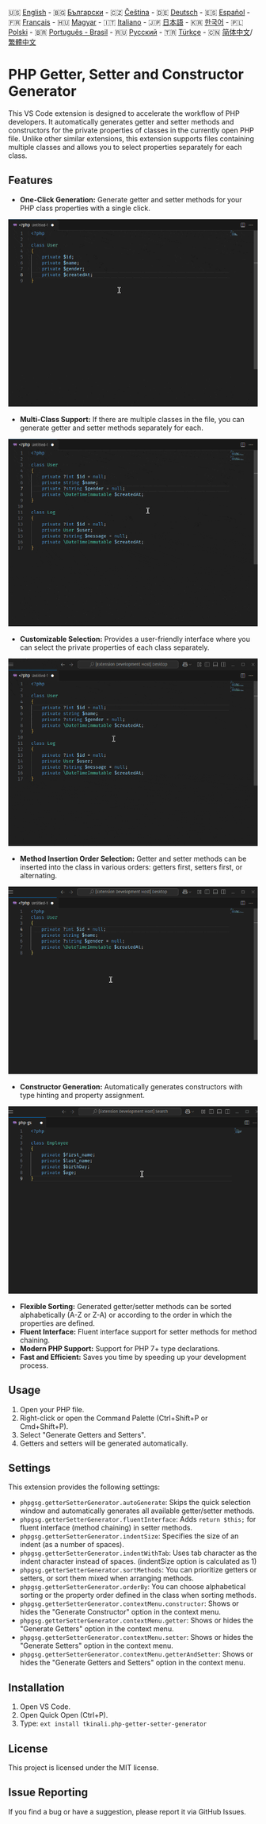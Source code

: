 🇺🇸 [English](./README.md) - 🇧🇬 [Български](./README_BG.md) - 🇨🇿 [Čeština](./README_CS.md) - 🇩🇪 [Deutsch](./README_DE.md) - 🇪🇸 [Español](./README_ES.md) - 🇫🇷 [Français](./README_FR.md) - 🇭🇺 [Magyar](./README_HU.md) - 🇮🇹 [Italiano](./README_IT.md) - 🇯🇵 [日本語](./README_JA.md) - 🇰🇷 [한국어](./README_KO.md) - 🇵🇱 [Polski](./README_PL.md) - 🇧🇷 [Português - Brasil](./README_PT-BR.md) - 🇷🇺 [Русский](./README_RU.md) - 🇹🇷 [Türkçe](./README_TR.md) - 🇨🇳 [简体中文](./README_ZH-CN.md)/[繁體中文](./README_ZH-TW.md)

# PHP Getter, Setter and Constructor Generator

This VS Code extension is designed to accelerate the workflow of PHP developers. It automatically generates getter and setter methods and constructors for the private properties of classes in the currently open PHP file. Unlike other similar extensions, this extension supports files containing multiple classes and allows you to select properties separately for each class.

## Features

- **One-Click Generation:** Generate getter and setter methods for your PHP class properties with a single click.

![One-Click Generation](images/one-click.gif "One-Click Generation")

- **Multi-Class Support:** If there are multiple classes in the file, you can generate getter and setter methods separately for each.

![Multi-Class Support](images/multi-class.gif "Multi-Class Support")

- **Customizable Selection:** Provides a user-friendly interface where you can select the private properties of each class separately.

![Customizable Selection](images/property-select.gif "Customizable Selection")

- **Method Insertion Order Selection:** Getter and setter methods can be inserted into the class in various orders: getters first, setters first, or alternating.

![Method Insertion Order Selection](images/flexible-sort.gif "Method Insertion Order Selection")

- **Constructor Generation:** Automatically generates constructors with type hinting and property assignment.

![Constructor Generation](images/constructor.gif "Constructor Generation")

- **Flexible Sorting:** Generated getter/setter methods can be sorted alphabetically (A-Z or Z-A) or according to the order in which the properties are defined.
- **Fluent Interface:** Fluent interface support for setter methods for method chaining.
- **Modern PHP Support:** Support for PHP 7+ type declarations.
- **Fast and Efficient:** Saves you time by speeding up your development process.

## Usage

1. Open your PHP file.
2. Right-click or open the Command Palette (Ctrl+Shift+P or Cmd+Shift+P).
3. Select "Generate Getters and Setters".
4. Getters and setters will be generated automatically.

## Settings

This extension provides the following settings:

- `phpgsg.getterSetterGenerator.autoGenerate`: Skips the quick selection window and automatically generates all available getter/setter methods.
- `phpgsg.getterSetterGenerator.fluentInterface`: Adds `return $this;` for fluent interface (method chaining) in setter methods.
- `phpgsg.getterSetterGenerator.indentSize`: Specifies the size of an indent (as a number of spaces).
- `phpgsg.getterSetterGenerator.indentWithTab`: Uses tab character as the indent character instead of spaces. (indentSize option is calculated as 1)
- `phpgsg.getterSetterGenerator.sortMethods`: You can prioritize getters or setters, or sort them mixed when arranging methods.
- `phpgsg.getterSetterGenerator.orderBy`: You can choose alphabetical sorting or the property order defined in the class when sorting methods.
- `phpgsg.getterSetterGenerator.contextMenu.constructor`: Shows or hides the "Generate Constructor" option in the context menu.
- `phpgsg.getterSetterGenerator.contextMenu.getter`: Shows or hides the "Generate Getters" option in the context menu.
- `phpgsg.getterSetterGenerator.contextMenu.setter`: Shows or hides the "Generate Setters" option in the context menu.
- `phpgsg.getterSetterGenerator.contextMenu.getterAndSetter`: Shows or hides the "Generate Getters and Setters" option in the context menu.

## Installation

1. Open VS Code.
2. Open Quick Open (Ctrl+P).
3. Type: `ext install tkinali.php-getter-setter-generator`

## License

This project is licensed under the MIT license.

## Issue Reporting

If you find a bug or have a suggestion, please report it via GitHub Issues.
